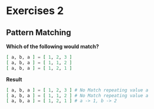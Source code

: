 # Exercises 2

## Pattern Matching


**Which of the following would match?**

```elixir
[ a, b, a ] = [ 1, 2, 3 ]
[ a, b, a ] = [ 1, 1, 2 ]
[ a, b, a ] = [ 1, 2, 1 ]
```

**Result**

```elixir
[ a, b, a ] = [ 1, 2, 3 ] # No Match repeating value a
[ a, b, a ] = [ 1, 1, 2 ] # No Match repeating value a
[ a, b, a ] = [ 1, 2, 1 ] # a -> 1, b -> 2
```
